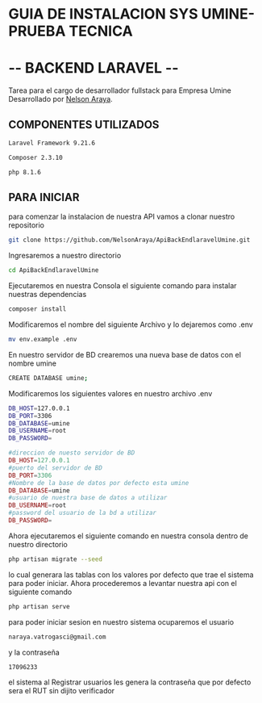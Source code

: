 # GUIA DE INSTALACION SYS UMINE-PRUEBA TECNICA
# -- BACKEND LARAVEL --

Tarea para el cargo de desarrollador fullstack para Empresa Umine  Desarrollado por [Nelson Araya](https://github.com/NelsonAraya).

## COMPONENTES UTILIZADOS

```bash
Laravel Framework 9.21.6
``` 
```bash
Composer 2.3.10
```
```bash
php 8.1.6
```

## PARA INICIAR

para comenzar la instalacion de nuestra API vamos a clonar nuestro repositorio
```bash
git clone https://github.com/NelsonAraya/ApiBackEndlaravelUmine.git
```
Ingresaremos a nuestro directorio
```bash 
cd ApiBackEndlaravelUmine
```
Ejecutaremos en nuestra Consola el siguiente comando para instalar nuestras dependencias
```bash
composer install
```
Modificaremos el nombre del siguiente Archivo y lo dejaremos como .env
```bash
mv env.example .env
```
En nuestro servidor de BD crearemos una nueva base de datos  con el nombre umine
```bash
CREATE DATABASE umine;
```
Modificaremos los siguientes valores en nuestro archivo .env
```bash
DB_HOST=127.0.0.1
DB_PORT=3306
DB_DATABASE=umine
DB_USERNAME=root
DB_PASSWORD=
```
```php
#direccion de nuesto servidor de BD
DB_HOST=127.0.0.1
#puerto del servidor de BD
DB_PORT=3306
#Nombre de la base de datos por defecto esta umine
DB_DATABASE=umine
#usuario de nuestra base de datos a utilizar
DB_USERNAME=root
#password del usuario de la bd a utilizar
DB_PASSWORD=
```
Ahora ejecutaremos el siguiente comando en nuestra consola dentro de nuestro directorio
```bash
php artisan migrate --seed
```
lo cual generara las tablas con los valores por defecto que trae el sistema para poder iniciar.
Ahora procederemos a levantar nuestra api con el siguiente comando 
```bash
php artisan serve
```
para poder iniciar sesion en nuestro sistema ocuparemos el usuario 
```bash
naraya.vatrogasci@gmail.com
```
y la contraseña
```bash
17096233
```
el sistema al Registrar usuarios les genera la contraseña que por defecto sera el RUT sin dijito verificador

